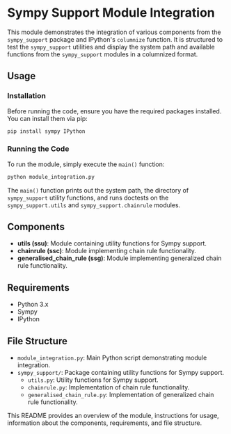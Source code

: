 # Sympy Support Module Integration

This module demonstrates the integration of various components from the `sympy_support` package and IPython's `columnize` function. It is structured to test the `sympy_support` utilities and display the system path and available functions from the `sympy_support` modules in a columnized format.

## Usage

### Installation

Before running the code, ensure you have the required packages installed. You can install them via pip:

```bash
pip install sympy IPython
```

### Running the Code

To run the module, simply execute the `main()` function:

```bash
python module_integration.py
```

The `main()` function prints out the system path, the directory of `sympy_support` utility functions, and runs doctests on the `sympy_support.utils` and `sympy_support.chainrule` modules.

## Components

- **utils (ssu)**: Module containing utility functions for Sympy support.
- **chainrule (ssc)**: Module implementing chain rule functionality.
- **generalised_chain_rule (ssg)**: Module implementing generalized chain rule functionality.

## Requirements

- Python 3.x
- Sympy
- IPython

## File Structure

- `module_integration.py`: Main Python script demonstrating module integration.
- `sympy_support/`: Package containing utility functions for Sympy support.
  - `utils.py`: Utility functions for Sympy support.
  - `chainrule.py`: Implementation of chain rule functionality.
  - `generalised_chain_rule.py`: Implementation of generalized chain 
  rule functionality.

This README provides an overview of the module, instructions for usage, 
information about the components, requirements, and file structure. 

